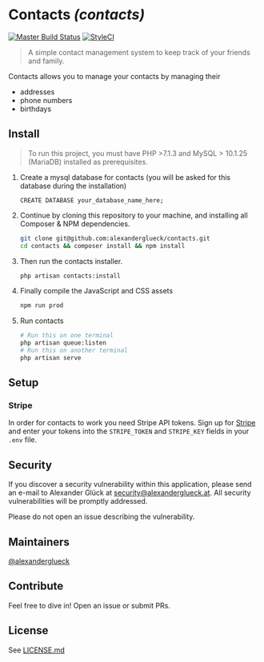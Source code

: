 # Contacts _(contacts)_

[![Master Build Status][travis-image]][travis-url]
[![StyleCI][styleci-image]][styleci-url]

> A simple contact management system to keep track of your friends and family. 

Contacts allows you to manage your contacts by managing their 
 - addresses
 - phone numbers
 - birthdays

## Install

> To run this project, you must have PHP \>7.1.3 and MySQL \> 10.1.25 (MariaDB) installed as prerequisites. 

1. Create a mysql database for contacts (you will be asked for this database 
during the installation)
    ```mysql
    CREATE DATABASE your_database_name_here;
    ```

2. Continue by cloning this repository to your machine, and installing all Composer & NPM dependencies.
    ```bash
    git clone git@github.com:alexanderglueck/contacts.git
    cd contacts && composer install && npm install
    ``` 
 
3. Then run the contacts installer. 
    ```bash
    php artisan contacts:install
    ```

4. Finally compile the JavaScript and CSS assets
    ```bash
    npm run prod
    ```
    
5. Run contacts
    ```bash
    # Run this on one terminal
    php artisan queue:listen
    # Run this on another terminal
    php artisan serve
    ```

## Setup
### Stripe
In order for contacts to work you need Stripe API tokens. 
Sign up for [Stripe] and enter your tokens into the `STRIPE_TOKEN` and 
`STRIPE_KEY` fields in your `.env` file. 

## Security

If you discover a security vulnerability within this application, please send an e-mail to Alexander Glück at security@alexanderglueck.at. 
All security vulnerabilities will be promptly addressed.

Please do not open an issue describing the vulnerability. 

## Maintainers

[@alexanderglueck][maintainer-alexanderglueck]

## Contribute

Feel free to dive in! Open an issue or submit PRs.

## License

See [LICENSE.md](LICENSE.md)

[travis-image]: https://travis-ci.org/alexanderglueck/contacts.svg?branch=master
[travis-url]: https://travis-ci.org/alexanderglueck/contacts

[styleci-image]: https://styleci.io/repos/117006875/shield?branch=master
[styleci-url]: https://styleci.io/repos/117006875

[maintainer-alexanderglueck]: https://github.com/alexanderglueck

[Stripe]: https://stripe.com
